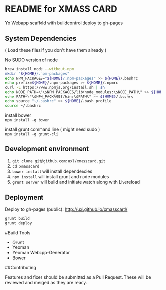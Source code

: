 # README for XMASS CARD

Yo Webapp scaffold with buildcontrol deploy to gh-pages

## System Dependencies
( Load these files if you don't have them already )

No SUDO version of node  
``` sh
brew install node --without-npm
mkdir "${HOME}/.npm-packages"
echo NPM_PACKAGES="${HOME}/.npm-packages" >> ${HOME}/.bashrc
echo prefix=${HOME}/.npm-packages >> ${HOME}/.npmrc
curl -L https://www.npmjs.org/install.sh | sh
echo NODE_PATH=\"\$NPM_PACKAGES/lib/node_modules:\$NODE_PATH\" >> ${HOME}/.bashrc
echo PATH=\"\$NPM_PACKAGES/bin:\$PATH\" >> ${HOME}/.bashrc
echo source "~/.bashrc" >> ${HOME}/.bash_profile
source ~/.bashrc
```
install bower  
`npm install -g bower`

install grunt command line ( might need sudo )  
`npm install -g grunt-cli`

## Development environment
1. `git clone git@github.com:uxl/xmasscard.git`
2. `cd xmasscard`
3. `bower install` will install dependencies
4. `npm install` will install grunt and node modules
5. `grunt server` will build and initiate watch along with Livereload

## Deployment
Deploy to gh-pages (public):
http://uxl.github.io/xmasscard/

``` sh
grunt build
grunt deploy
```


#Build Tools

* Grunt
* Yeoman
* Yeoman Webapp-Generator
* Bower

##Contributing

Features and fixes should be submitted as a Pull Request. These will be reviewed and merged as they are ready.


